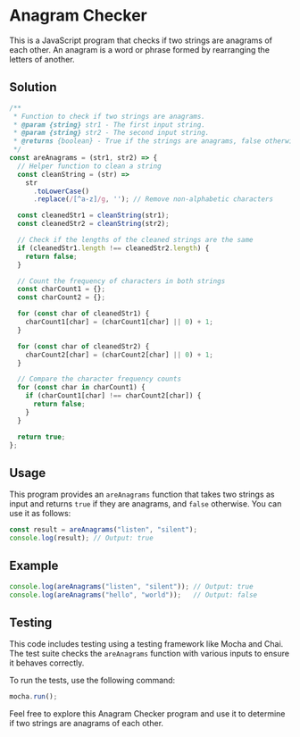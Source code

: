 # Anagram Checker

This is a JavaScript program that checks if two strings are anagrams of each other. An anagram is a word or phrase formed by rearranging the letters of another.

## Solution

```javascript
/**
 * Function to check if two strings are anagrams.
 * @param {string} str1 - The first input string.
 * @param {string} str2 - The second input string.
 * @returns {boolean} - True if the strings are anagrams, false otherwise.
 */
const areAnagrams = (str1, str2) => {
  // Helper function to clean a string
  const cleanString = (str) =>
    str
      .toLowerCase()
      .replace(/[^a-z]/g, ''); // Remove non-alphabetic characters

  const cleanedStr1 = cleanString(str1);
  const cleanedStr2 = cleanString(str2);

  // Check if the lengths of the cleaned strings are the same
  if (cleanedStr1.length !== cleanedStr2.length) {
    return false;
  }

  // Count the frequency of characters in both strings
  const charCount1 = {};
  const charCount2 = {};

  for (const char of cleanedStr1) {
    charCount1[char] = (charCount1[char] || 0) + 1;
  }

  for (const char of cleanedStr2) {
    charCount2[char] = (charCount2[char] || 0) + 1;
  }

  // Compare the character frequency counts
  for (const char in charCount1) {
    if (charCount1[char] !== charCount2[char]) {
      return false;
    }
  }

  return true;
};
```

## Usage

This program provides an `areAnagrams` function that takes two strings as input and returns `true` if they are anagrams, and `false` otherwise. You can use it as follows:

```javascript
const result = areAnagrams("listen", "silent");
console.log(result); // Output: true
```

## Example

```javascript
console.log(areAnagrams("listen", "silent")); // Output: true
console.log(areAnagrams("hello", "world"));   // Output: false
```

## Testing

This code includes testing using a testing framework like Mocha and Chai. The test suite checks the `areAnagrams` function with various inputs to ensure it behaves correctly.

To run the tests, use the following command:

```javascript
mocha.run();
```

Feel free to explore this Anagram Checker program and use it to determine if two strings are anagrams of each other. 
```